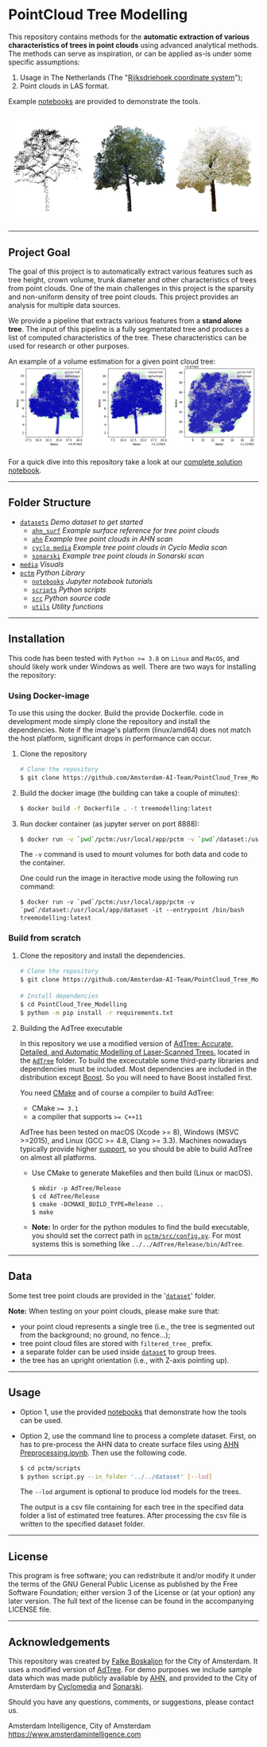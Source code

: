 # PointCloud Tree Modelling

This repository contains methods for the **automatic extraction of various characteristics of trees in point clouds** using advanced analytical methods. The methods can serve as inspiration, or can be applied as-is under some specific assumptions:

1. Usage in The Netherlands (The "[Rijksdriehoek coordinate system](https://nl.wikipedia.org/wiki/Rijksdriehoeksco%C3%B6rdinaten)");
2. Point clouds in LAS format.

Example [notebooks](./pctm/notebooks) are provided to demonstrate the tools.

![Comparison of datasets (side-view)](./imgs/pc_comparison.png)

---

## Project Goal

The goal of this project is to automatically extract various features such as tree height, crown volume, trunk diameter and other characteristics of trees from point clouds. One of the main challenges in this project is the sparsity and non-uniform density of tree point clouds. This project provides an analysis for multiple data sources.

We provide a pipeline that extracts various features from a **stand alone tree**. The input of this pipeline is a fully segmentated tree and produces a list of computed characteristics of the tree. These characteristics can be used for research or other purposes.

An example of a volume estimation for a given point cloud tree:
![convex_hull.png](./imgs/crown_mesh_comparison.png)

For a quick dive into this repository take a look at our [complete solution notebook](./pctm/notebooks/Complete%20Solution.ipynb).

---

## Folder Structure

 * [`datasets`](./dataset) _Demo dataset to get started_
   * [`ahn_surf`](./dataset/ahn_surf) _Example surface reference for tree point clouds_
   * [`ahn`](./dataset/ahn) _Example tree point clouds in AHN scan_
   * [`cyclo media`](./dataset/cyclo) _Example tree point clouds in Cyclo Media scan_
   * [`sonarski`](./dataset/sonarski) _Example tree point clouds in Sonarski scan_
 * [`media`](./imgs) _Visuals_
 * [`pctm`](./pctm/) _Python Library_
   * [`notebooks`](./pctm/notebooks) _Jupyter notebook tutorials_
   * [`scripts`](./pctm/scripts) _Python scripts_
   * [`src`](./pctm/src) _Python source code_
    * [`utils`](./pctm/src/utils) _Utility functions_

---

## Installation

This code has been tested with `Python >= 3.8` on `Linux` and `MacOS`, and should likely work under Windows as well. There are two ways for installing the repository:

### Using Docker-image
To use this using the docker. Build the provide Dockerfile. code in development mode simply clone the repository and install the dependencies. Note if the image's platform (linux/amd64) does not match the host platform, significant drops in performance can occur.

1. Clone the repository

    ```bash
    # Clone the repository
    $ git clone https://github.com/Amsterdam-AI-Team/PointCloud_Tree_Modelling.git
    ```

2. Build the docker image (the building can take a couple of minutes):

    ```bash
    $ docker build -f Dockerfile . -t treemodelling:latest
    ```

3. Run docker container (as jupyter server on port 8888):

    ```bash
    $ docker run -v `pwd`/pctm:/usr/local/app/pctm -v `pwd`/dataset:/usr/local/app/dataset -it -p 8888:8888 treemodelling:latest
    ```

    The `-v` command is used to mount volumes for both data and code to the container.
    
    One could run the image in iteractive mode using the following run command: 
    ```
    $ docker run -v `pwd`/pctm:/usr/local/app/pctm -v `pwd`/dataset:/usr/local/app/dataset -it --entrypoint /bin/bash treemodelling:latest
    ```


### Build from scratch

1.  Clone the repository and install the dependencies.

    ```bash
    # Clone the repository
    $ git clone https://github.com/Amsterdam-AI-Team/PointCloud_Tree_Modelling.git

    # Install dependencies
    $ cd PointCloud_Tree_Modelling
    $ python -m pip install -r requirements.txt
    ```

2.  Building the AdTree executable 

    In this repository we use a modified version of [AdTree: Accurate, Detailed, and Automatic Modelling of Laser-Scanned Trees.](https://github.com/tudelft3d/AdTree) located in the [`AdTree`](./AdTree) folder. To build the excecutable some third-party libraries and dependencies must be included. Most dependencies are included in the distribution except [Boost](https://www.boost.org/). So you will need to have Boost installed first. 

    You need [CMake](https://cmake.org/download/) and of course a compiler to build AdTree:

    - CMake `>= 3.1`
    - a compiler that supports `>= C++11`

    AdTree has been tested on macOS (Xcode >= 8), Windows (MSVC >=2015), and Linux (GCC >= 4.8, Clang >= 3.3). Machines nowadays typically provide higher [support](https://en.cppreference.com/w/cpp/compiler_support), so you should be able to build AdTree on almost all platforms.

    - Use CMake to generate Makefiles and then build (Linux or macOS).
      ```
      $ mkdir -p AdTree/Release
      $ cd AdTree/Release
      $ cmake -DCMAKE_BUILD_TYPE=Release ..
      $ make
      ```

    - **Note:** In order for the python modules to find the build executable, you should set the correct path in [`pctm/src/config.py`](./pctm/src/config.py). For most systems this is something like `../../AdTree/Release/bin/AdTree`.

---

## Data
Some test tree point clouds are provided in the '[`dataset`](./dataset)' folder.

**Note:** When testing on your point clouds, please make sure that:
 - your point cloud represents a single tree (i.e., the tree is segmented out from the background; no ground, no fence...);
 - tree point cloud files are stored with `filtered_tree_` prefix.
 - a separate folder can be used inside [`dataset`](./dataset) to group trees.
 - the tree has an upright orientation (i.e., with Z-axis pointing up).

---

## Usage

- Option 1, use the provided [notebooks](./pctm/notebooks) that demonstrate how the tools can be used.

- Option 2, use the command line to process a complete dataset. First, on has to pre-process the AHN data to create surface files using [AHN Preprocessing.ipynb](./pctm/notebooks/AHN%20Preprocessing.ipynb). Then use the following code.
  
  ```bash
  $ cd pctm/scripts
  $ python script.py --in_folder '../../dataset' [--lod]
  ```

  The `--lod` argument is optional to produce lod models for the trees.
  
  The output is a csv file containing for each tree in the specified data folder a list of estimated tree features. After processing the csv file is written to the specified dataset folder.

---

## License

This program is free software; you can redistribute it and/or modify it under the terms of the GNU General Public License as published by the Free Software Foundation; either version 3 of the License or (at your option) any later version. The full text of the license can be found in the accompanying LICENSE file.

---

## Acknowledgements

This repository was created by [Falke Boskaljon](https://falke-boskaljon.nl/) for the City of Amsterdam. It uses a modified version of [AdTree](https://github.com/tudelft3d/AdTree). For demo purposes we include sample data which was made publicly available by [AHN](https://www.ahn.nl/), and provided to the City of Amsterdam by [Cyclomedia](https://www.cyclomedia.com/en/producten/data-visualisatie/lidar-point-cloud) and [Sonarski](https://sonarski.com/).

Should you have any questions, comments, or suggestions, please contact us.

Amsterdam Intelligence, City of Amsterdam\
https://www.amsterdamintelligence.com


